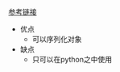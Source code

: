 [参考链接](https://blog.csdn.net/Hardworking666/article/details/112754839?ops_request_misc=%257B%2522request%255Fid%2522%253A%2522165754117216781667838480%2522%252C%2522scm%2522%253A%252220140713.130102334..%2522%257D&request_id=165754117216781667838480&biz_id=0&utm_medium=distribute.pc_search_result.none-task-blog-2~all~top_positive~default-1-112754839-null-null.142^v32^pc_rank_34,185^v2^control&utm_term=pickle&spm=1018.2226.3001.4187)

- 优点
  - 可以序列化对象
- 缺点
  - 只可以在python之中使用